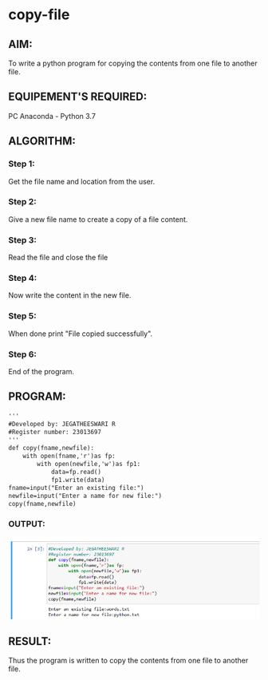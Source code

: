 # copy-file
## AIM:
To write a python program for copying the contents from one file to another file.
## EQUIPEMENT'S REQUIRED: 
PC
Anaconda - Python 3.7
## ALGORITHM: 
### Step 1:
Get the file name and location from the user.



### Step 2: 
Give a new file name to create a copy of a file content.


 
### Step 3: 
Read the file and close the file



### Step 4:  
Now write the content in the new file.



### Step 5: 
When done print "File copied successfully".



### Step 6: 
End of the program.



## PROGRAM:
```
'''
#Developed by: JEGATHEESWARI R
#Register number: 23013697
'''
def copy(fname,newfile):
    with open(fname,'r')as fp:
        with open(newfile,'w')as fp1:
            data=fp.read()
            fp1.write(data)
fname=input("Enter an existing file:")
newfile=input("Enter a name for new file:")
copy(fname,newfile)

```

### OUTPUT:
![output](<Screenshot 2024-01-02 150609.png>)
## RESULT:
Thus the program is written to copy the contents from one file to another file.